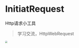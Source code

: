 # InitiatRequest
Http请求小工具

> 学习交流，HttpWebRequest

 

<img src="D:\Desktop\snipaste_20200313_093147.jpg" style="zoom:43%;" />

